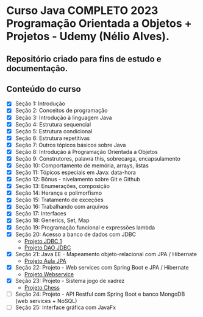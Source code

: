 # Curso Java COMPLETO 2023 Programação Orientada a Objetos + Projetos - Udemy (Nélio Alves).

## Repositório criado para fins de estudo e documentação.

## Conteúdo do curso
- [x] Seção 1: Introdução
- [x] Seção 2: Conceitos de programação
- [x] Seção 3: Introdução à linguagem Java
- [x] Seção 4: Estrutura sequencial
- [x] Seção 5: Estrutura condicional
- [x] Seção 6: Estrutura repetitivas
- [x] Seção 7: Outros tópicos básicos sobre Java
- [x] Seção 8: Introdução à Programação Orientada a Objetos
- [x] Seção 9: Construtores, palavra this, sobrecarga, encapsulamento
- [x] Seção 10: Comportamento de memória, arrays, listas
- [x] Seção 11: Tópicos especiais em Java: data-hora
- [x] Seção 12: Bônus - nivelamento sobre Git e Github
- [x] Seção 13: Enumerações, composição
- [x] Seção 14: Herança e polimorfismo
- [x] Seção 15: Tratamento de exceções
- [x] Seção 16: Trabalhando com arquivos
- [x] Seção 17: Interfaces
- [x] Seção 18: Generics, Set, Map
- [x] Seção 19: Programação funcional e expressões lambda
- [x] Seção 20: Acesso a banco de dados com JDBC
    - [Projeto JDBC 1](https://github.com/jhenriquedsm/jdbc1)
    - [Projeto DAO JDBC](https://github.com/jhenriquedsm/dao-jdbc)
- [x] Seção 21: Java EE - Mapeamento objeto-relacional com JPA / Hibernate
    - [Projeto Aula JPA](https://github.com/jhenriquedsm/aulajpa)
- [x] Seção 22: Projeto - Web services com Spring Boot e JPA / Hibernate
    - [Projeto Webservice](https://github.com/jhenriquedsm/webservice)
- [x] Seção 23: Projeto - Sistema jogo de xadrez
    - [Projeto Chess](https://github.com/jhenriquedsm/chess)
- [ ] Seção 24: Projeto - API Restful com Spring Boot e banco MongoDB (web services + NoSQL)
- [ ] Seção 25: Interface gráfica com JavaFx
